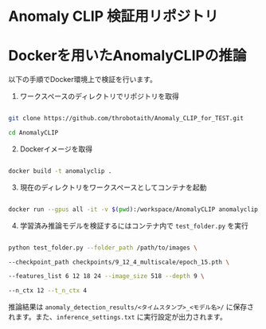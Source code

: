 # Anomaly CLIP 検証用リポジトリ

# Dockerを用いたAnomalyCLIPの推論

以下の手順でDocker環境上で検証を行います。

1. ワークスペースのディレクトリでリポジトリを取得

```bash

git clone https://github.com/throbotaith/Anomaly_CLIP_for_TEST.git

cd AnomalyCLIP

```

2. Dockerイメージを取得

```bash

docker build -t anomalyclip .

```

3. 現在のディレクトリをワークスペースとしてコンテナを起動

```bash

docker run --gpus all -it -v $(pwd):/workspace/AnomalyCLIP anomalyclip

```

4. 学習済み推論モデルを検証するにはコンテナ内で `test_folder.py` を実行

```bash

python test_folder.py --folder_path /path/to/images \

--checkpoint_path checkpoints/9_12_4_multiscale/epoch_15.pth \

--features_list 6 12 18 24 --image_size 518 --depth 9 \

--n_ctx 12 --t_n_ctx 4

```


推論結果は `anomaly_detection_results/<タイムスタンプ>_<モデル名>/` に保存されます。また、`inference_settings.txt` に実行設定が出力されます。
